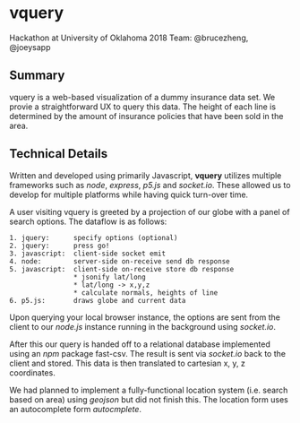 # vquery
Hackathon at University of Oklahoma 2018
Team: @brucezheng, @joeysapp

## Summary
vquery is a web-based visualization of a dummy insurance data set. We provie a straightforward UX to query this data. The height of each line is determined by the amount of insurance policies that have been sold in the area. 

## Technical Details
Written and developed using primarily Javascript, __vquery__ utilizes multiple frameworks such as _node_, _express_, _p5.js_ and _socket.io_. These allowed us to develop for multiple platforms while having quick turn-over time.

A user visiting vquery is greeted by a projection of our globe with a panel of search options. The dataflow is as follows:
```
1. jquery:		specify options (optional)
2. jquery: 		press go!
3. javascript:	client-side socket emit
4. node:		server-side on-receive send db response
5. javascript:	client-side on-receive store db response
				* jsonify lat/long
				* lat/long -> x,y,z
				* calculate normals, heights of line
6. p5.js:		draws globe and current data
```

Upon querying your local browser instance, the options are sent from the client to our _node.js_ instance running in the background using _socket.io_.

After this our query is handed off to a relational database implemented using an _npm_ package fast-csv. The result is sent via _socket.io_ back to the client and stored. This data is then translated to cartesian x, y, z coordinates.

We had planned to implement a fully-functional location system (i.e. search based on area) using _geojson_ but did not finish this. The location form uses an autocomplete form _autocmplete_.